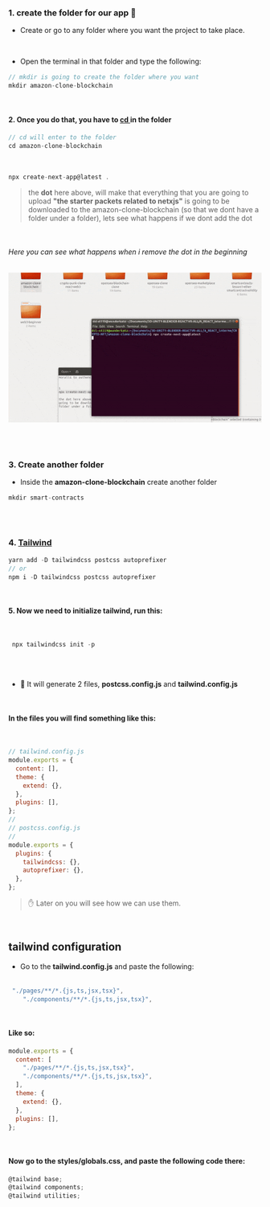 ### 1. create the folder for our app 🍨

- Create or go to any folder where you want the project to take place.

<br>

- Open the terminal in that folder and type the following:

```javascript
// mkdir is going to create the folder where you want
mkdir amazon-clone-blockchain
```

<br>

#### 2. Once you do that, you have to <u>cd </u> in the folder

```javascript
// cd will enter to the folder
cd amazon-clone-blockchain
```

<br>

```javascript
npx create-next-app@latest .
```

> the **dot** here above, will make that everything that you are going to upload **"the starter packets related to netxjs"** is going to be downloaded to the amazon-clone-blockchain (so that we dont have a folder under a folder), lets see what happens if we dont add the dot

<br>

###### Here you can see what happens when i remove the dot in the beginning

[<img src="./img-read/dependencies0nextjs.gif"/>]()

<br>
<br>

### 3. Create another folder

- Inside the **amazon-clone-blockchain** create another folder

```javascript
mkdir smart-contracts
```

<br>
<br>

### 4. [Tailwind](https://tailwindcss.com/docs/installation)

```javascript
yarn add -D tailwindcss postcss autoprefixer
// or
npm i -D tailwindcss postcss autoprefixer
```

<br>

#### 5. Now we need to initialize tailwind, run this:

<br>

```javascript
 npx tailwindcss init -p
```

<br>
<br>

- 🔴 It will generate 2 files, **postcss.config.js** and **tailwind.config.js**

 <br>

#### In the files you will find something like this:

<br>

```javascript
// tailwind.config.js
module.exports = {
  content: [],
  theme: {
    extend: {},
  },
  plugins: [],
};
//
// postcss.config.js
//
module.exports = {
  plugins: {
    tailwindcss: {},
    autoprefixer: {},
  },
};
```

> ✋ Later on you will see how we can use them.

<br>

## tailwind configuration

- Go to the **tailwind.config.js** and paste the following:

```javascript

 "./pages/**/*.{js,ts,jsx,tsx}",
    "./components/**/*.{js,ts,jsx,tsx}",
```

<br>

#### Like so:

```javascript
module.exports = {
  content: [
    "./pages/**/*.{js,ts,jsx,tsx}",
    "./components/**/*.{js,ts,jsx,tsx}",
  ],
  theme: {
    extend: {},
  },
  plugins: [],
};
```

<br>

#### Now go to the styles/globals.css, and paste the following code there:

```javascript
@tailwind base;
@tailwind components;
@tailwind utilities;
```
